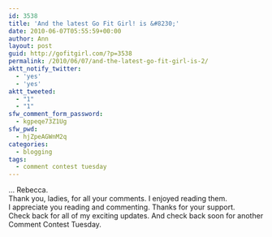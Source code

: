 ```yaml
---
id: 3538
title: 'And the latest Go Fit Girl! is &#8230;'
date: 2010-06-07T05:55:59+00:00
author: Ann
layout: post
guid: http://gofitgirl.com/?p=3538
permalink: /2010/06/07/and-the-latest-go-fit-girl-is-2/
aktt_notify_twitter:
  - 'yes'
  - 'yes'
aktt_tweeted:
  - "1"
  - "1"
sfw_comment_form_password:
  - kgpeqe73Z1Ug
sfw_pwd:
  - hjZpeAGWnM2q
categories:
  - blogging
tags:
  - comment contest tuesday
---
```

&#8230; Rebecca.  
Thank you, ladies, for all your comments. I enjoyed reading them.  
I appreciate you reading and commenting. Thanks for your support.  
Check back for all of my exciting updates. And check back soon for another Comment Contest Tuesday.